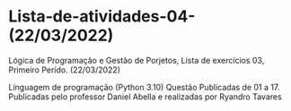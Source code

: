 # Lista-de-atividades-04-(22/03/2022)
Lógica de Programação e Gestão de Porjetos, Lista de exercícios 03, Primeiro Perído. (22/03/2022)

Línguagem de programação (Python 3.10) Questão Publicadas de 01 a 17.
Publicadas pelo professor Daniel Abella e realizadas por Ryandro Tavares
